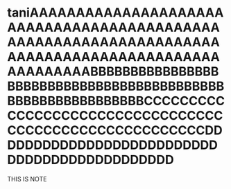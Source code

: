 # taniAAAAAAAAAAAAAAAAAAAAAAAAAAAAAAAAAAAAAAAAAAAAAAAAAAAAAAAAAAAAAAAAAAAAAAAAAAAAAAAAAAAAAAAAAAAAAAAAAAABBBBBBBBBBBBBBBBBBBBBBBBBBBBBBBBBBBBBBBBBBBBBBBBBBBBBBBBBBBBCCCCCCCCCCCCCCCCCCCCCCCCCCCCCCCCCCCCCCCCCCCCCCCCCCCCCCCDDDDDDDDDDDDDDDDDDDDDDDDDDDDDDDDDDDDDDDDDDDDD
THIS IS NOTE
